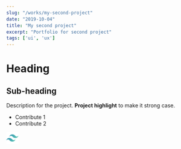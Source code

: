 ```yaml
---
slug: "/works/my-second-project"
date: "2019-10-04"
title: "My second project"
excerpt: "Portfolio for second project"
tags: ['ui', 'ux']
---
```


# Heading

## Sub-heading

Description for the project.
**Project highlight** to make it strong case.

* Contribute 1
* Contribute 2

![Image test](./tailwind-icon.png)
